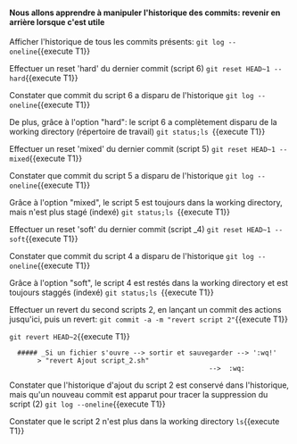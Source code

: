 

#### Nous allons apprendre à manipuler l'historique  des commits: revenir en arrière lorsque c'est utile

   
 Afficher l'historique de tous les commits présents:
 `git log --oneline`{{execute T1}}
 
 Effectuer un reset 'hard' du dernier commit (script 6) 
 `git reset HEAD~1 --hard`{{execute T1}}
 
 Constater que commit du script 6 a disparu de l'historique
  `git log --oneline`{{execute T1}}
 
 De plus, grâce à l'option "hard": le script 6 a complètement disparu de la working directory (répertoire de travail)
  `git status;ls `{{execute T1}}
  
  
  Effectuer un reset 'mixed' du dernier commit (script 5) 
 `git reset HEAD~1 --mixed`{{execute T1}}
  
  Constater que commit du script 5 a disparu de l'historique
  `git log --oneline`{{execute T1}}
  
  Grâce à l'option "mixed", le script 5 est toujours dans la working directory, mais n'est plus stagé (indexé) 
  `git status;ls `{{execute T1}}
  
  
  Effectuer un reset 'soft' du dernier commit (script _4) 
 `git reset HEAD~1 --soft`{{execute T1}}
 
  Constater que commit du script 4 a disparu de l'historique
  `git log --oneline`{{execute T1}}
  
  Grâce à l'option "soft", le script 4 est restés dans la working directory et est toujours staggés (indexé) 
  `git status;ls `{{execute T1}}
  
  
  Effectuer un revert du second scripts 2, en lançant un commit des actions jusqu'ici, puis un revert: 
   `git commit -a -m "revert script 2"`{{execute T1}}
   
   `git revert HEAD~2`{{execute T1}}
  
      ##### _Si un fichier s'ouvre --> sortir et sauvegarder --> ':wq!'
           > "revert Ajout script_2.sh"
                                                      -->  :wq:
  
  Constater que l'historique d'ajout du script 2 est conservé dans l'historique, mais qu'un nouveau commit est apparut pour tracer la suppression du script (2) 
   `git log --oneline`{{execute T1}}
  
  Constater que le script 2 n'est plus dans la working directory 
  `ls`{{execute T1}}
